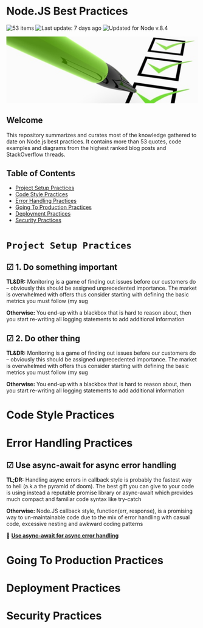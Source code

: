 # Node.JS Best Practices

<img src="https://img.shields.io/badge/⚙%20Item%20count%20-%2053%20Best%20practices-blue.svg" alt="53 items"> <img src="https://img.shields.io/badge/%F0%9F%93%85%20Last%20update%20-%206%20days%20ago-green.svg" alt="Last update: 7 days ago"> <img src="https://img.shields.io/badge/%E2%9C%94%20Updated%20For%20Version%20-%20Node%208.4-brightgreen.svg" alt="Updated for Node v.8.4">

![Node.js Best Practices](assets/images/banner-1.png)

## **Welcome**

This repository summarizes and curates most of the knowledge gathered to date on Node.js best practices. It contains more than 53 quotes, code examples and diagrams from the highest ranked blog posts and StackOverflow threads.

## Table of Contents
* [Project Setup Practices](#project-setup-practices)
* [Code Style Practices](#code-style-practices)
* [Error Handling Practices](#error-handling-practices)
* [Going To Production Practices](#going-to-production-practices)
* [Deployment Practices](#deployment-practices)
* [Security Practices](#security-practices)


# `Project Setup Practices`


## ☑ 1. Do something important 

**TL&DR:** Monitoring is a game of finding out issues before our customers do – obviously this should be assigned unprecedented importance. The market is overwhelmed with offers thus consider starting with defining the basic metrics you must follow (my sug

**Otherwise:** You end-up with a blackbox that is hard to reason about, then you start re-writing all logging statements to add additional information

## ☑ 2. Do other thing

**TL&DR:** Monitoring is a game of finding out issues before our customers do – obviously this should be assigned unprecedented importance. The market is overwhelmed with offers thus consider starting with defining the basic metrics you must follow (my sug

**Otherwise:** You end-up with a blackbox that is hard to reason about, then you start re-writing all logging statements to add additional information


# Code Style Practices


# Error Handling Practices

## ☑ Use async-await for async error handling

**TL;DR:** Handling async errors in callback style is probably the fastest way to hell (a.k.a the pyramid of doom). The best gift you can give to your code is using instead a reputable promise library or async-await which provides much compact and familiar code syntax like try-catch

**Otherwise:** Node.JS callback style, function(err, response), is a promising way to un-maintainable code due to the mix of error handling with casual code, excessive nesting and awkward coding patterns

🔗 [**Use async-await for async error handling**](/sections/errorhandling/asyncawait.md)


# Going To Production Practices


# Deployment Practices


# Security Practices

